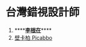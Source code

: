 # 台灣錯視設計師



1. \*\*\*\*[**李根在**](https://www.behance.net/kentsailee)\*\*\*\*
2. [壁卡柏 Picabbo](http://www.mural-picabbo.com/tag_view/index.php)



